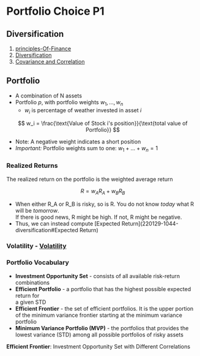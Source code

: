 # Portfolio Choice P1


## Diversification
1. [principles-Of-Finance](220215-1513-principles-of-finance)
2. [Diversification](220129-1044-diversification)
3. [Covariance and Correlation](220215-1556-multipleassets-covariance)
 
## Portfolio 

- A combination of N assets
- Portfolio $p$, with portfolio weights $w_1,...,w_n$	
	- $w_i$ is percentage of weather invested in asset $i$
     
$$
w_i = \frac{\text{Value of Stock i's position}}{\text{total value of Portfolio}}
$$

* Note: A negative weight indicates a short position
* *Important:* Portfolio weights sum to one: $w_1 +...+ w_n = 1$

### Realized Returns 
The realized return on the portfolio is the weighted average return 

$$
R = w_AR_A + w_BR_B
$$

- When either R_A or R_B is risky, so is R. You do not know *today* what R will be *tomorrow*.	
  If there is good news, R might be high. If not, R might be negative.
- Thus, we can instead compute [Expected Return](220129-1044-diversification#Expected Return)


### Volatility -  [Volatility](220215-1748-volatility)

### Portfolio Vocabulary
+ **Investment Opportunity Set** - consists of all available risk-return combinations
+ **Efficient Portfolio** - a portfolio that has the highest possible expected return for   
  a given STD
+ **Efficient Frontier** - the set of efficient portfolios. It is the upper portion 
  of the minimum variance frontier starting at the minimum variance portfolio
+ **Minimum Variance Portfolio (MVP)** - the portfolios that provides the lowest variance 
  (STD) among all possible portfolios of risky assets


**Efficient Frontier**: Investment Opportunity Set with Different Correlations




